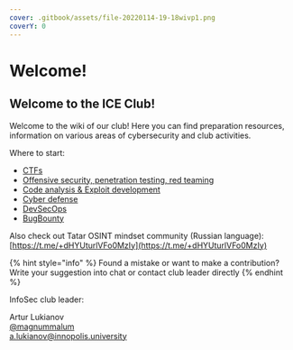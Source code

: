 ```yaml
---
cover: .gitbook/assets/file-20220114-19-18wivp1.png
coverY: 0
---
```


# Welcome!

## Welcome to the ICE Club!

Welcome to the wiki of our club! Here you can find preparation resources, information on various areas of cybersecurity and club activities.



Where to start:

* [CTFs](ctf/)
* [Offensive security, penetration testing, red teaming](offensive-security/)
* [Code analysis & Exploit development](code-and-exploit/)
* [Cyber defense](cyber-defense/)
* [DevSecOps](devsecops.md)
* [BugBounty](bugbounty/)

Also check out Tatar OSINT mindset community (Russian language): [https://t.me/+dHYUturlVFo0MzIy](https://t.me/+dHYUturlVFo0MzIy)

{% hint style="info" %}
Found a mistake or want to make a contribution? \
Write your suggestion into chat or contact club leader directly
{% endhint %}



InfoSec club leader:

Artur Lukianov\
[@magnummalum](https://t.me/magnummalum)\
a.lukianov@innopolis.university

